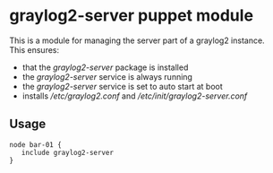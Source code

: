 # graylog2-server puppet module

This is a module for managing the server part of a graylog2 instance.  
This ensures:

* that the _graylog2-server_ package is installed
* the _graylog2-server_ service is always running
* the _graylog2-server_ service is set to auto start at boot
* installs _/etc/graylog2.conf_ and _/etc/init/graylog2-server.conf_

## Usage

    node bar-01 {
       include graylog2-server
    }

